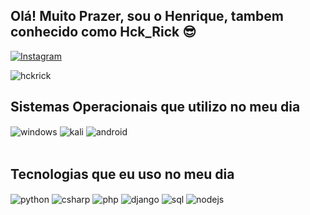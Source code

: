 
## Olá! Muito Prazer, sou o Henrique, tambem conhecido como Hck_Rick 😎
[![Instagram](https://img.shields.io/badge/Instagram-E4405F?style=for-the-badge&logo=instagram&logoColor=white)](https://instagram.com/hck_rick)


![hckrick](https://github-readme-stats.vercel.app/api?username=hckrick&show_icons=true&theme=dracula&count_private=true)


## Sistemas Operacionais que utilizo no meu dia

<div style="display: inline_block">
  <img align="center" alt="windows" src="https://img.shields.io/badge/Windows-0078D6?style=for-the-badge&logo=windows&logoColor=white" />
  <img align="center" alt="kali" src="https://img.shields.io/badge/Kali_Linux-557C94?style=for-the-badge&logo=kali-linux&logoColor=white" />
  <img align="center" alt="android" src="https://img.shields.io/badge/Android-3DDC84?style=for-the-badge&logo=android&logoColor=white" />
</div><br/>

## Tecnologias que eu uso no meu dia

<div style="display: inline_block">
 <img align="center" alt="python" src="https://img.shields.io/badge/Python-3776AB?style=for-the-badge&logo=python&logoColor=white" />
 <img align="center" alt="csharp" src="https://img.shields.io/badge/C%23-239120?style=for-the-badge&logo=c-sharp&logoColor=white" />
 <img align="center" alt="php" src="https://img.shields.io/badge/PHP-777BB4?style=for-the-badge&logo=php&logoColor=white" />
 <img align="center" alt="django" src="https://img.shields.io/badge/Django-092E20?style=for-the-badge&logo=django&logoColor=white" />
 <img align="center" alt="sql" src="https://img.shields.io/badge/PostgreSQL-316192?style=for-the-badge&logo=postgresql&logoColor=white" />
 <img align="center" alt="nodejs" src="https://img.shields.io/badge/Node.js-43853D?style=for-the-badge&logo=node.js&logoColor=white" />
</div><br/>
